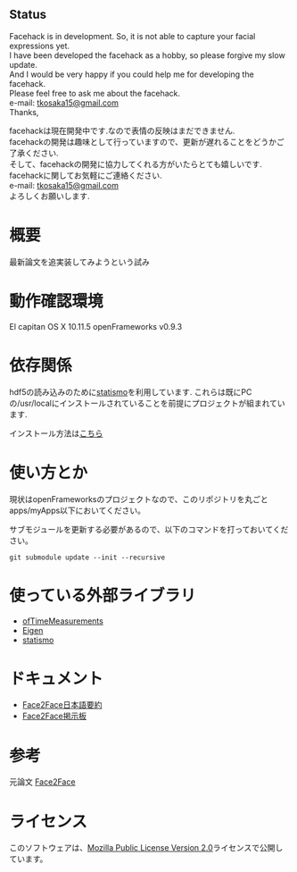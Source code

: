 ## Status
Facehack is in development. So, it is not able to capture your facial expressions yet.  
I have been developed the facehack as a hobby, so please forgive my slow update.  
And I would be very happy if you could help me for developing the facehack.  
Please feel free to ask me about the facehack.  
e-mail: tkosaka15@gmail.com  
Thanks,
  
facehackは現在開発中です.なので表情の反映はまだできません.  
facehackの開発は趣味として行っていますので、更新が遅れることをどうかご了承ください.  
そして、facehackの開発に協力してくれる方がいたらとても嬉しいです.  
facehackに関してお気軽にご連絡ください.  
e-mail: tkosaka15@gmail.com  
よろしくお願いします.  

# 概要
最新論文を追実装してみようという試み

# 動作確認環境
El capitan OS X 10.11.5
openFrameworks v0.9.3

# 依存関係
hdf5の読み込みのために[statismo](https://github.com/statismo/statismo)を利用しています.
これらは既にPCの/usr/localにインストールされていることを前提にプロジェクトが組まれています.

インストール方法は[こちら](./document/Install.md)

# 使い方とか
現状はopenFrameworksのプロジェクトなので、このリポジトリを丸ごとapps/myApps以下においてください。

サブモジュールを更新する必要があるので、以下のコマンドを打っておいてください。

    git submodule update --init --recursive

# 使っている外部ライブラリ
 * [ofTimeMeasurements](https://github.com/armadillu/ofxTimeMeasurements)
 * [Eigen](http://eigen.tuxfamily.org/index.php)
 * [statismo](https://github.com/statismo/statismo)

# ドキュメント
 * [Face2Face日本語要約](./document/Face2Face-jp.md)
 * [Face2Face掲示板](./document/Face2FaceQA.md)  

# 参考
元論文
[Face2Face](http://www.graphics.stanford.edu/~niessner/thies2016face.html)

# ライセンス
このソフトウェアは、[Mozilla Public License Version 2.0](http://mozilla.org/MPL/2.0/)ライセンスで公開しています。

